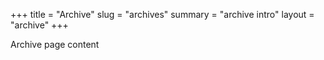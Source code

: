 +++
title = "Archive"
slug = "archives"
summary = "archive intro"
layout = "archive"
+++

Archive page content

